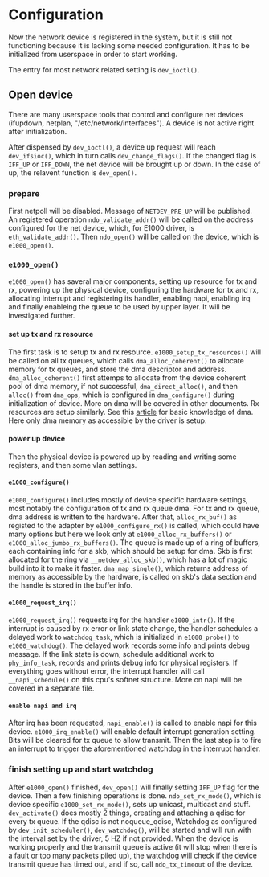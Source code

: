 # Configuration

Now the network device is registered in the system, but it is still not functioning because it is lacking some needed configuration. It has to be initialized from userspace in order to start working.

The entry for most network related setting is `dev_ioctl()`.

## Open device

There are many userspace tools that control and configure net devices (ifupdown, netplan, "/etc/network/interfaces"). A device is not active right after initialization.

After dispensed by `dev_ioctl()`, a device up request will reach `dev_ifsioc()`, which in turn calls `dev_change_flags()`. If the changed flag is `IFF_UP` or `IFF_DOWN`, the net device will be brought up or down. In the case of up, the relavent function is `dev_open()`.

### prepare

First netpoll will be disabled. Message of `NETDEV_PRE_UP` will be published. An registered operation `ndo_validate_addr()` will be called on the address configured for the net device, which, for E1000 driver, is `eth_validate_addr()`. Then `ndo_open()` will be called on the device, which is `e1000_open()`.

### `e1000_open()`

`e1000_open()` has saveral major components, setting up resource for tx and rx, powering up the physical device, configuring the hardware for tx and rx, allocating interrupt and registering its handler, enabling napi, enabling irq and finally enableing the queue to be used by upper layer. It will be investigated further.

#### set up tx and rx resource

The first task is to setup tx and rx resource. `e1000_setup_tx_resources()` will be called on all tx queues, which calls `dma_alloc_coherent()` to allocate memory for tx queues, and store the dma descriptor and address. `dma_alloc_coherent()` first attemps to allocate from the device coherent pool of dma memory, if not successful, `dma_direct_alloc()`, and then `alloc()` from `dma_ops`, which is configured in `dma_configure()` during initialization of device. More on dma will be covered in other documents. Rx resources are setup similarly. See this [article](https://www.kernel.org/doc/Documentation/DMA-API-HOWTO.txt) for basic knowledge of dma. Here only dma memory as accessible by the driver is setup.

#### power up device

Then the physical device is powered up by reading and writing some registers, and then some vlan settings.

#### `e1000_configure()`

`e1000_configure()` includes mostly of device specific hardware settings, most notably the configuration of tx and rx queue dma. For tx and rx queue, dma address is written to the hardware. After that, `alloc_rx_buf()` as registed to the adapter by `e1000_configure_rx()` is called, which could have many options but here we look only at `e1000_alloc_rx_buffers()` or `e1000_alloc_jumbo_rx_buffers()`. The queue is made up of a ring of buffers, each containing info for a skb, which should be setup for dma. Skb is first allocated for the ring via `__netdev_alloc_skb()`, which has a lot of magic build into it to make it faster. `dma_map_single()`, which returns address of memory as accessible by the hardware, is called on skb's data section and the handle is stored in the buffer info.

#### `e1000_request_irq()`

`e1000_request_irq()` requests irq for the handler `e1000_intr()`. If the interrupt is caused by rx error or link state change, the handler schedules a delayed work to `watchdog_task`, which is initialized in `e1000_probe()` to `e1000_watchdog()`. The delayed work records some info and prints debug message. If the link state is down, schedule additional work to `phy_info_task`, records and prints debug info for physical registers. If everything goes without error, the interrupt handler will call `__napi_schedule()` on this cpu's softnet structure. More on napi will be covered in a separate file.

#### `enable napi and irq`

After irq has been requested, `napi_enable()` is called to enable napi for this device. `e1000_irq_enable()` will enable default interrupt generation setting. Bits will be cleared for tx queue to allow transmit. Then the last step is to fire an interrupt to trigger the aforementioned watchdog in the interrupt handler.

### finish setting up and start watchdog

After `e1000_open()` finished, `dev_open()` will finally setting `IFF_UP` flag for the device. Then a few finishing operations is done. `ndo_set_rx_mode()`, which is device specific `e1000_set_rx_mode()`, sets up unicast, multicast and stuff. `dev_activate()` does mostly 2 things, creating and attaching a qdisc for every tx queue. If the qdisc is not noqueue_qdisc, Watchdog as configured by `dev_init_scheduler()`, `dev_watchdog()`, will be started and will run with the interval set by the driver, 5 HZ if not provided. When the device is working properly and the transmit queue is active (it will stop when there is a fault or too many packets piled up), the watchdog will check if the device transmit queue has timed out, and if so, call `ndo_tx_timeout` of the device.
